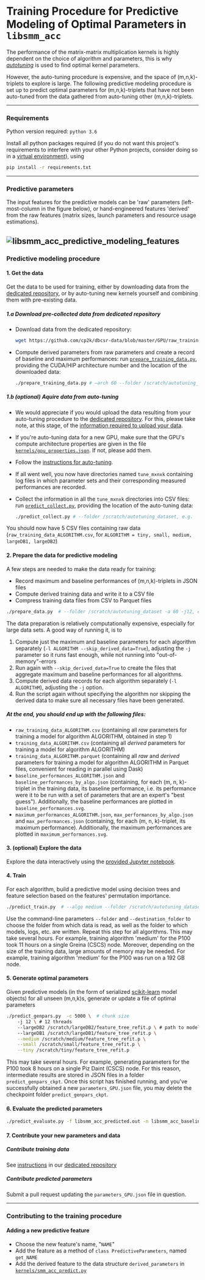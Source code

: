 # Training Procedure for Predictive Modeling of Optimal Parameters in `libsmm_acc`

The performance of the matrix-matrix multiplication kernels is highly dependent on the choice of algorithm and parameters, this is why [*autotuning*](tune.md) is used to find optimal kernel parameters.

However, the auto-tuning procedure is expensive, and the space of (m,n,k)-triplets to explore is large. The following predictive modeling procedure is set up to predict optimal parameters for (m,n,k)-triplets that have not been auto-tuned from the data gathered from auto-tuning other (m,n,k)-triplets.

---

### Requirements

Python version required: `python 3.6`

Install all python packages required (if you do not want this project's requirements to interfere with your other Python projects, consider doing so in a [virtual environment](https://docs.python.org/3/tutorial/venv.html)), using

```bash
pip install -r requirements.txt
```

---

### Predictive parameters

The input features for the predictive models can be 'raw' parameters (left-most-column in the figure below), or hand-engineered features 'derived' from the raw features (matrix sizes, launch parameters and resource usage estimations).

![libsmm_acc_predictive_modeling_features](../../../../../docs/media/images/libsmm_acc_predictive_modeling_features.png)
---

### Predictive modeling procedure

#### 1. Get the data

Get the data to be used for training, either by downloading data from the [dedicated repository](https://github.com/cp2k/dbcsr-data), or by auto-tuning new kernels yourself and combining them with pre-existing data.

##### 1.a Download pre-collected data from dedicated repository

- Download data from the dedicated repository:

  ```bash
  wget https://github.com/cp2k/dbcsr-data/blob/master/GPU/raw_training_data_ALGORITHM.csv  # for ALGORITHM = tiny, small, medium, largeDB1, largeDB2
  ```

- Compute derived parameters from raw parameters and create a record of baseline and maximum performances: run [`prepare_training_data.py`](prepare_training_data.py), providing the CUDA/HIP architecture number and the location of the downloaded data:

  ```bash
  ./prepare_training_data.py # –arch 60 --folder /scratch/autotuning_dataset, e.g.
  ```

##### 1.b (optional) Aquire data from auto-tuning

- We would appreciate if you would upload the data resulting from your auto-tuning procedure to the [dedicated repository](https://github.com/cp2k/dbcsr-data). For this, please take note, at this stage, of the [information required to upload your data](https://github.com/cp2k/dbcsr-data/blob/master/git-commit.template).

- If you're auto-tuning data for a new GPU, make sure that the GPU's compute architecture properties are given in the file [`kernels/gpu_properties.json`](kernels/gpu_properties.json). If not, please add them.

- Follow the [instructions for auto-tuning](tune.md).

- If all went well, you now have directories named `tune_mxnxk` containing log files in which parameter sets and their corresponding measured performances are recorded.

- Collect the information in all the `tune_mxnxk` directories into CSV files: run [`predict_collect.py`](predict_collect.py), providing the location of the auto-tuning data:

  ```bash
  ./predict_collect.py # --folder /scratch/autotuning_dataset, e.g.
  ```

You should now have 5 CSV files containing raw data (`raw_training_data_ALGORITHM.csv`, for `ALGORITHM = tiny, small, medium, largeDB1, largeDB2`)

#### 2. Prepare the data for predictive modeling

A few steps are needed to make the data ready for training:

- Record maximum and baseline performances of (m,n,k)-triplets in JSON files
- Compute derived training data and write it to a CSV file
- Compress training data files from CSV to Parquet files

```bash
./prepare_data.py  # --folder /scratch/autotuning_dataset -a 60 -j12, e.g. to run with 12 threads
```

The data preparation is relatively computationally expensive, especially for large data sets.
A good way of running it, is to

1. Compute just the maximum and baseline parameters for each algorithm separately (`-l ALGORITHM --skip_derived_data=True`), adjusting the `-j` parameter so it runs fast enough, while not running into "out-of-memory"-errors
2. Run again with `--skip_derived_data=True` to create the files that aggregate maximum and baseline performances for all algorithms.
3. Compute derived data records for each algorithm separately (`-l ALGORITHM`), adjusting the `-j` option.
4. Run the script again without specifying the algorithm nor skipping the derived data to make sure all necessary files have been generated.

##### At the end, you should end up with the following files:

- `raw_training_data_ALGORITHM.csv` (containing all *raw* parameters for training a model for algorithm ALGORITHM, obtained in step 1)
- `training_data_ALGORITHM.csv` (containing all *derived* parameters for training a model for algorithm ALGORITHM)
- `training_data_ALGORITHM.parquet` (containing all *raw* and *derived* parameters for training a model for algorithm ALGORITHM in Parquet files, convenient for reading in parallel using Dask)
- `baseline_performances_ALGORITHM.json` and `baseline_performances_by_algo.json` (containing, for each (m, n, k)-triplet in the training data, its baseline performance, i.e. its performance were it to be run with a set of parameters that are an expert's "best guess"). Additionally, the baseline performances are plotted in `baseline_performances.svg`.
- `maximum_performances_ALGORITHM.json`, `max_performances_by_algo.json` and `max_performances.json` (containing, for each (m, n, k)-triplet, its maximum performance). Additionally, the maximum performances are plotted in `maximum_performances.svg`.

#### 3. (optional) Explore the data

Explore the data interactively using the [provided Jupyter notebook](notebooks/inspect_training_data.ipynb).

#### 4. Train

For each algorithm, build a predictive model using decision trees and feature selection based on the features' permutation importance. 

```bash
./predict_train.py  # --algo medium --folder /scratch/autotuning_dataset, e.g.
```

Use the command-line parameters `--folder` and `--destination_folder` to choose the folder from which data is read, as well as the folder to which models, logs, etc. are written.
Repeat this step for all algorithms.
This may take several hours. For example, training algorithm 'medium' for the P100 took 11 hours on a single Greina (CSCS) node.
Moreover, depending on the size of the training data, large amounts of memory may be needed. For example, training algorithm 'medium' for the P100 was run on a 192 GB node.

#### 5. Generate optimal parameters

Given predictive models (in the form of serialized [scikit-learn](https://scikit-learn.org/) model objects) for all unseen (m,n,k)s, generate or update a file of optimal parameters

```bash
./predict_genpars.py  -c 5000 \  # chunk size
    -j 12 \ # 12 threads
    --largeDB2 /scratch/largeDB2/feature_tree_refit.p \ # path to models
    --largeDB1 /scratch/largeDB1/feature_tree_refit.p \
    --medium /scratch/medium/feature_tree_refit.p \
    --small /scratch/small/feature_tree_refit.p \
    --tiny /scratch/tiny/feature_tree_refit.p
```

This may take several hours. For example, generating parameters for the P100 took 8 hours on a single Piz Daint (CSCS) node. For this reason, intermediate results are stored in JSON files in a folder `predict_genpars_ckpt`. Once this script has finished running, and you've successfully obtained a new `parameters_GPU.json` file, you may delete the checkpoint folder `predict_genpars_ckpt`.

#### 6. Evaluate the predicted parameters

```bash
./predict_evaluate.py -f libsmm_acc_predicted.out -n libsmm_acc_baseline.out
```

#### 7. Contribute your new parameters and data

##### Contribute training data

See [instructions](https://github.com/cp2k/dbcsr-data#contributing) in our [dedicated repository](https://github.com/cp2k/dbcsr-data)

##### Contribute predicted parameters

Submit a pull request updating the `parameters_GPU.json` file in question.

---

### Contributing to the training procedure

#### Adding a new predictive feature

- Choose the new feature's name, "`NAME`"
- Add the feature as a method of `class PredictiveParameters`, named `get_NAME`
- Add the derived feature to the data structure `derived_parameters` in [`kernels/smm_acc_predict.py`](kernels/smm_acc_predict.py)
